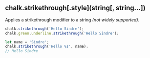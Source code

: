 ## chalk.strikethrough\[.style\](string[, string...])

Applies a strikethrough modifier to a string *(not widely supported)*.

```js
chalk.strikethrough('Hello Sindre');
chalk.green.underline.strikethrough('Hello Sindre');

let name = 'Sindre';
chalk.strikethrough('Hello %s', name);
// Hello Sindre
```